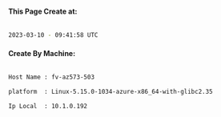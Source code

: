 
   
#### This Page Create at:

```bash

2023-03-10 - 09:41:58 UTC

```

#### Create By Machine:

```bash

Host Name : fv-az573-503

platform  : Linux-5.15.0-1034-azure-x86_64-with-glibc2.35

Ip Local  : 10.1.0.192

```

